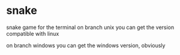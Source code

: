 # snake
snake game for the terminal
on branch unix you can get the version compatible with linux

on branch windows you can get the windows version, obviously
